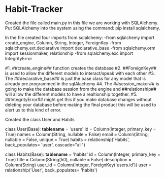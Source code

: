 # Habit-Tracker

Created the file called main.py
in this file we are working with SQLAlchemy.
Put SQLAlchemy into the system using the command: pip install sqlalchemy.

In the file created four imports from sqlalchemy: 
-from sqlalchemy import create_engine, Column, String, Integer, ForeignKey
-from sqlalchemy.ext.declarative import declarative_base
-from sqlalchemy.orm import sessionmaker, relationship
-from sqlalchemy.exc import IntegrityError

#1. ##create_engine## function creates the database
#2. ##ForeignKey## is used to allow the different models to interact/speak with each other
#3. The ##declarative_base## is just the base class for any model that is already pre programmed in the sqlAlachemy
#4. The ##session_maker## is going to make the database session from the engine and ##relationship## will allow the different models to have a realtionship together.
#5. ##IntegrityError## might get this if you make database changes without deleting your database before making the final product this will be used to alert us to this kind of error.

Created the class User and Habits

class User(Base):
    __tablename__ = 'users'
    id = Column(Integer, primary_key = True)
    names = Column(String, nullable = False)
    email = Column(String, nullable = False, unique = True) 
    habits = relationship('Habits', back_populates= 'user', cascade="all")

class Habits(Base):
    __tablename__ = 'habits'
    id = Column(Integer, primary_key = True)
    title = Column(String(50), nullable = False)
    description = Column(String)
    user_id = Column(Integer, ForeignKey('users.id'))
    user = relationship('User', back_populates= 'habits')